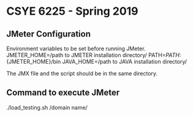 # CSYE 6225 - Spring 2019

## JMeter Configuration

Environment variables to be set before running JMeter.  JMETER_HOME=/path to JMETER installation directory/  PATH=${PATH}:${JMETER_HOME}/bin  JAVA_HOME=/path to JAVA installation directory/

The JMX file and the script should be in the same directory.

## Command to execute JMeter

./load_testing.sh /domain name/
